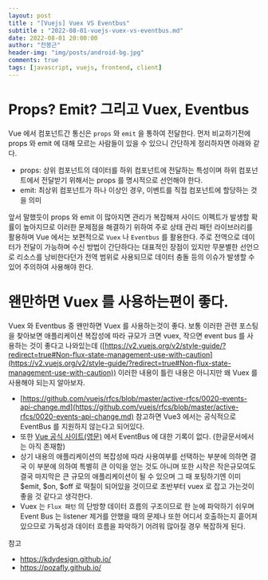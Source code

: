 ```yaml
---
layout: post
title : "[Vuejs] Vuex VS Eventbus"
subtitle : "2022-08-01-vuejs-vuex-vs-eventbus.md"
date: 2022-08-01 20:00:00
author: "전봉근"
header-img: "img/posts/android-bg.jpg"
comments: true
tags: [javascript, vuejs, frontend, client]
---
```


# Props? Emit? 그리고 Vuex, Eventbus
Vue 에서 컴포넌트간 통신은 `props` 와 `emit` 을 통하여 전달한다.
먼저 비교하기전에 props 와 emit 에 대해 모르는 사람들이 있을 수 있으니 간단하게 정리하자면 아래와 같다.
- props: 상위 컴포넌트의 데이터를 하위 컴포넌트에 전달하는 특성이며 하위 컴포넌트에서 전달받기 위해서는 props 를 명시적으로 선언해야 한다.
- emit: 최상위 컴포넌트가 하나 이상인 경우, 이벤트를 직접 컴포넌트에 할당하는 것을 의미

앞서 말했듯이 props 와 emit 이 많아지면 관리가 복잡해져 사이드 이펙트가 발생할 확률이 높아지므로 이러한 문제점을 해결하기 위하여 주로 상태 관리 패턴 라이브러리를 활용하며 Vue 에서는 보편적으로 `Vuex` 나 `Eventbus` 를 활용한다.
주로 전역으로 데이터가 전달이 가능하며 수신 방법이 간단하다는 대표적인 장점이 있지만 무분별한 선언으로 리소스를 낭비한다던가 전역 범위로 사용되므로 데이터 충돌 등의 이슈가 발생할 수 있어 주의하여 사용해야 한다.

# 왠만하면 Vuex 를 사용하는편이 좋다.
Vuex 와 Eventbus 중 왠만하면 Vuex 를 사용하는것이 좋다.
보통 이러한 관련 포스팅을 찾아보면 애플리케이션 복잡성에 따라 규모가 크면 vuex, 작으면 event bus 를 사용하는 것이 좋다고 나와있는데 ([https://v2.vuejs.org/v2/style-guide/?redirect=true#Non-flux-state-management-use-with-caution](https://v2.vuejs.org/v2/style-guide/?redirect=true#Non-flux-state-management-use-with-caution)) 이러한 내용이 틀린 내용은 아니지만
왜 Vuex 를 사용해야 되는지 알아보자.
- [https://github.com/vuejs/rfcs/blob/master/active-rfcs/0020-events-api-change.md](https://github.com/vuejs/rfcs/blob/master/active-rfcs/0020-events-api-change.md) 참고하면 Vue3 에서는 공식적으로 EventBus 를 지원하지 않는다고 되어있다.
- 또한 [Vue 공식 사이트(영문)](https://vuejs.org/) 에서 EventBus 에 대한 기록이 없다. (한글문서에서는 아직 존재함)
- 상기 내용의 애플리케이션의 복잡성에 따라 사용여부를 선택하는 부분에 의하면 결국 이 부분에 의하여 특별히 큰 이익을 얻는 것도 아니며 또한 시작은 작은규모여도 결국 마지막은 큰 규모의 애플리케이션이 될 수 있으며 그 때 포팅하기엔 이미 $emit, $on, $off 로 떡칠이 되어있을 것이므로 초반부터 vuex 로 잡고 가는것이 좋을 것 같다고 생각한다.
- Vuex 는 `Flux 패턴` 의 단방향 데이터 흐름의 구조이므로 한 눈에 파악하기 쉬우며 Event Bus 는 listener 제거를 안했을 때의 문제나 또한 어디서 호출하는지 흩어져 있으므로 가독성과 데이터 흐름을 파악하기 어려워 많아질 경우 복잡하게 된다.

참고
- https://kdydesign.github.io/
- https://pozafly.github.io/

